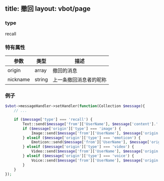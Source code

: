 title: 撤回
layout: vbot/page
---
### type

recall

### 特有属性

参数 | 类型 | 描述
--- | --- | ---
origin | array | 撤回的消息
nickname | string | 上一条撤回消息者的昵称

### 例子

```php
$vbot->messageHandler->setHandler(function(Collection $message){
    // ...

    if ($message['type'] === 'recall') {
        Text::send($message['from']['UserName'], $message['content'].' : '.$message['origin']['content']);
        if ($message['origin']['type'] === 'image') {
            Image::send($message['from']['UserName'], $message['origin']);
        } elseif ($message['origin']['type'] === 'emoticon') {
            Emoticon::send($message['from']['UserName'], $message['origin']);
        } elseif ($message['origin']['type'] === 'video') {
            Video::send($message['from']['UserName'], $message['origin']);
        } elseif ($message['origin']['type'] === 'voice') {
            Voice::send($message['from']['UserName'], $message['origin']);
        }
    }
});
```